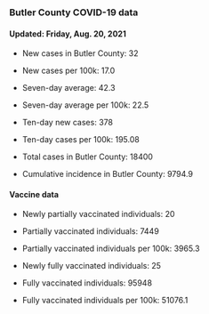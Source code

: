 ### Butler County COVID-19 data



#### Updated: Friday, Aug. 20, 2021

- New cases in Butler County: 32

- New cases per 100k: 17.0

- Seven-day average: 42.3

- Seven-day average per 100k: 22.5

- Ten-day new cases: 378

- Ten-day cases per 100k: 195.08

- Total cases in Butler County: 18400

- Cumulative incidence in Butler County: 9794.9

#### Vaccine data



- Newly partially vaccinated individuals: 20

- Partially vaccinated individuals: 7449

- Partially vaccinated individuals per 100k: 3965.3

- Newly fully vaccinated individuals: 25

- Fully vaccinated individuals: 95948

- Fully vaccinated individuals per 100k: 51076.1